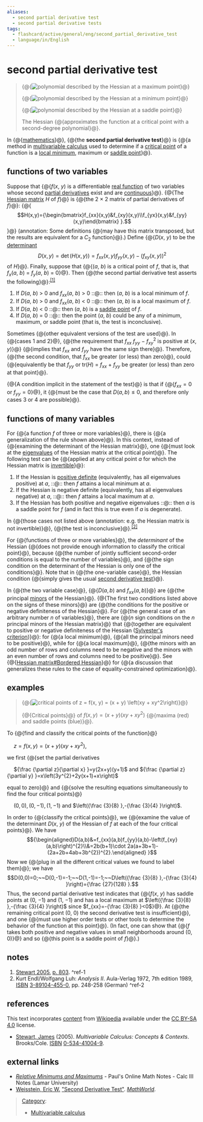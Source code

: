 ```yaml
---
aliases:
  - second partial derivative test
  - second partial derivative tests
tags:
  - flashcard/active/general/eng/second_partial_derivative_test
  - language/in/English
---
```


# second partial derivative test

> {@{![polynomial described by the Hessian at a maximum point](../../archives/Wikimedia%20Commons/Hessian%20at%20maximum%20point.gif)}@}
>
> {@{![polynomial described by the Hessian at a minimum point](../../archives/Wikimedia%20Commons/Hessian%20at%20minimum%20point.gif)}@}
>
> {@{![polynomial described by the Hessian at a saddle point](../../archives/Wikimedia%20Commons/Hessian%20at%20saddle%20point.gif)}@}
>
> The Hessian {@{approximates the function at a critical point with a second-degree polynomial}@}. <!--SR:!2026-02-13,254,330!2026-02-03,247,330!2026-01-29,240,330!2025-12-29,200,310-->

In {@{[mathematics](mathematics.md)}@}, {@{the __second partial derivative test__}@} is {@{a method in [multivariable calculus](multivariable%20calculus.md) used to determine if a [critical point](critical%20point%20(mathematics).md) of a function is a [local minimum](maxima%20and%20minima.md), maximum or [saddle point](saddle%20point.md)}@}. <!--SR:!2026-02-23,262,330!2026-02-17,257,330!2026-03-10,272,330-->

## functions of two variables

Suppose that {@{_f_\(_x_, _y_\) is a differentiable [real function](real%20function.md) of two variables whose second [partial derivatives](partial%20derivative.md) exist and are [continuous](continuous%20function.md)}@}. {@{The [Hessian matrix](Hessian%20matrix.md) _H_ of _f_}@} is {@{the 2 × 2 matrix of partial derivatives of _f_}@}: {@{$$H(x,y)={\begin{bmatrix}f_{xx}(x,y)&f_{xy}(x,y)\\f_{yx}(x,y)&f_{yy}(x,y)\end{bmatrix} }.$$}@} (annotation: Some definitions {@{may have this matrix transposed, but the results are equivalent for a $C_2$ function}@}.\) Define {@{_D_\(_x_, _y_\) to be the [determinant](determinant.md) $$D(x,y)=\det(H(x,y))=f_{xx}(x,y)f_{yy}(x,y)-\left(f_{xy}(x,y)\right)^{2}$$ of _H_}@}. Finally, suppose that {@{\(_a_, _b_\) is a critical point of _f_, that is, that _f_<sub>_x_</sub>\(_a_, _b_\) = _f_<sub>_y_</sub>\(_a_, _b_\) = 0}@}. Then {@{the second partial derivative test asserts the following}@}:<sup>[\[1\]](#^ref-1)</sup> <!--SR:!2026-02-06,250,330!2026-03-23,285,330!2026-02-10,253,330!2026-03-10,272,330!2026-03-10,272,330!2026-04-02,293,330!2026-03-19,281,330!2026-03-14,276,330-->

1. If _D_\(_a_, _b_\) \> 0 and _f<sub>xx</sub>_\(_a_, _b_\) \> 0 ::@:: then \(_a_, _b_\) is a local minimum of _f_. <!--SR:!2026-03-06,268,330!2026-02-14,255,330-->
2. If _D_\(_a_, _b_\) \> 0 and _f<sub>xx</sub>_\(_a_, _b_\) \< 0 ::@:: then \(_a_, _b_\) is a local maximum of _f_. <!--SR:!2026-03-19,281,330!2026-03-06,268,330-->
3. If _D_\(_a_, _b_\) \< 0 ::@:: then \(_a_, _b_\) is a [saddle point](saddle%20point.md) of _f_. <!--SR:!2026-02-16,256,330!2026-02-07,251,330-->
4. If _D_\(_a_, _b_\) = 0 ::@:: then the point \(_a_, _b_\) could be any of a minimum, maximum, or saddle point \(that is, the test is inconclusive\). <!--SR:!2026-03-27,288,330!2026-02-02,246,330-->

Sometimes {@{other equivalent versions of the test are used}@}. In {@{cases 1 and 2}@}, {@{the requirement that _f<sub>xx</sub>_ _f<sub>yy</sub>_ − _f<sub>xy</sub>_<sup>2</sup> is positive at \(_x_, _y_\)}@} {@{implies that _f<sub>xx</sub>_ and _f<sub>yy</sub>_ have the same sign there}@}. Therefore, {@{the second condition, that _f<sub>xx</sub>_ be greater \(or less\) than zero}@}, could {@{equivalently be that _f<sub>yy</sub>_ or tr\(_H_\) = _f<sub>xx</sub>_ + _f<sub>yy</sub>_ be greater \(or less\) than zero at that point}@}. <!--SR:!2026-02-24,263,330!2026-01-30,243,330!2026-02-09,252,330!2026-02-01,243,330!2026-04-01,292,330!2026-02-13,254,330-->

{@{A condition implicit in the statement of the test}@} is that if {@{$f_{xx}=0$ or $f_{yy}=0$}@}, it {@{must be the case that $D(a,b)\leq 0$, and therefore only cases 3 or 4 are possible}@}. <!--SR:!2026-02-05,248,330!2026-03-23,285,330!2026-02-12,255,330-->

## functions of many variables

For {@{a function _f_ of three or more variables}@}, there is {@{a generalization of the rule shown above}@}. In this context, instead of {@{examining the determinant of the Hessian matrix}@}, one {@{must look at the [eigenvalues](eigenvalues%20and%20eigenvectors.md) of the Hessian matrix at the critical point}@}. The following test can be {@{applied at any critical point _a_ for which the Hessian matrix is [invertible](invertible%20matrix.md)}@}: <!--SR:!2026-03-19,281,330!2026-03-14,276,330!2026-03-23,285,330!2026-04-03,294,330!2026-02-22,261,330-->

1. If the Hessian is [positive definite](positive-definite%20matrix.md) \(equivalently, has all eigenvalues positive\) at _a_, ::@:: then _f_ attains a local minimum at _a_. <!--SR:!2026-03-20,282,330!2026-01-29,242,330-->
2. If the Hessian is negative definite \(equivalently, has all eigenvalues negative\) at _a_, ::@:: then _f_ attains a local maximum at _a_. <!--SR:!2026-02-03,246,330!2025-11-16,178,310-->
3. If the Hessian has both positive and negative eigenvalues ::@:: then _a_ is a saddle point for _f_ \(and in fact this is true even if _a_ is degenerate\). <!--SR:!2026-03-31,291,330!2026-02-04,247,330-->

In {@{those cases not listed above \(annotation: e.g. the Hessian matrix is not invertible\)}@}, {@{the test is inconclusive}@}.<sup>[\[2\]](#^ref-2)</sup> <!--SR:!2026-03-05,267,330!2026-02-03,247,330-->

For {@{functions of three or more variables}@}, the _determinant_ of the Hessian {@{does not provide enough information to classify the critical point}@}, because {@{the number of jointly sufficient second-order conditions is equal to the number of variables}@}, and {@{the sign condition on the determinant of the Hessian is only one of the conditions}@}. Note that in {@{the one-variable case}@}, the Hessian condition {@{simply gives the usual [second derivative test](second%20derivative%20test.md#second-derivative%20test%20(single%20variable))}@}. <!--SR:!2026-02-07,250,330!2026-02-15,255,330!2026-02-01,245,330!2026-03-14,276,330!2025-12-04,193,310!2026-03-29,290,330-->

In {@{the two variable case}@}, {@{$D(a,b)$ and $f_{xx}(a,b)$}@} are {@{the principal [minors](minor%20(linear%20algebra).md) of the Hessian}@}. {@{The first two conditions listed above on the signs of these minors}@} are {@{the conditions for the positive or negative definiteness of the Hessian}@}. For {@{the general case of an arbitrary number _n_ of variables}@}, there are {@{_n_ sign conditions on the _n_ principal minors of the Hessian matrix}@} that {@{together are equivalent to positive or negative definiteness of the Hessian \([Sylvester's criterion](Sylvester's%20criterion.md)\)}@}: for {@{a local minimum}@}, {@{all the principal minors need to be positive}@}, while for {@{a local maximum}@}, {@{the minors with an odd number of rows and columns need to be negative and the minors with an even number of rows and columns need to be positive}@}. See {@{[Hessian matrix\#Bordered Hessian](Hessian%20matrix.md#bordered%20Hessian)}@} for {@{a discussion that generalizes these rules to the case of equality-constrained optimization}@}. <!--SR:!2026-02-01,244,330!2026-02-24,263,330!2026-03-25,286,330!2026-03-05,267,330!2026-03-30,290,330!2026-03-19,281,330!2026-03-23,285,330!2026-01-31,244,330!2026-02-08,251,330!2026-02-04,248,330!2026-04-03,294,330!2026-03-26,287,330!2026-01-30,241,330!2026-02-11,254,330-->

## examples

> {@{![critical points of $z = f(x, y) = (x + y) \left(xy + xy^2\right)$](../../archives/Wikimedia%20Commons/Second%20partial%20derivative%20test.png)}@}
>
> {@{Critical points}@} of $f(x,y)=(x+y)(xy+xy^{2})$ {@{maxima \(red\) and saddle points \(blue\)}@}. <!--SR:!2026-11-15,451,310!2026-01-31,243,330!2026-03-10,272,330-->

To {@{find and classify the critical points of the function}@} <p> &emsp; $z=f(x,y)=(x+y)(xy+xy^{2})$, <p> we first {@{set the partial derivatives <p> &emsp; ${\frac {\partial z}{\partial x} }=y(2x+y)(y+1)$ and ${\frac {\partial z}{\partial y} }=x\left(3y^{2}+2y(x+1)+x\right)$ <p> equal to zero}@} and {@{solve the resulting equations simultaneously to find the four critical points}@} <p> &emsp; $(0,0),(0,-1),(1,-1)$ and $\left({\frac {3}{8} },-{\frac {3}{4} }\right)$. <!--SR:!2026-02-04,248,330!2026-03-19,281,330!2026-02-18,258,330-->

In order to {@{classify the critical points}@}, we {@{examine the value of the determinant _D_\(_x_, _y_\) of the Hessian of _f_ at each of the four critical points}@}. We have $${\begin{aligned}D(a,b)&=f_{xx}(a,b)f_{yy}(a,b)-\left(f_{xy}(a,b)\right)^{2}\\&=2b(b+1)\cdot 2a(a+3b+1)-(2a+2b+4ab+3b^{2})^{2}.\end{aligned} }$$ Now we {@{plug in all the different critical values we found to label them}@}; we have $$D(0,0)=0;~~D(0,-1)=-1;~~D(1,-1)=-1;~~D\left({\frac {3}{8} },-{\frac {3}{4} }\right)={\frac {27}{128} }.$$ Thus, the second partial derivative test indicates that {@{_f_\(_x_, _y_\) has saddle points at \(0, −1\) and \(1, −1\) and has a local maximum at $\left({\frac {3}{8} },-{\frac {3}{4} }\right)$ since $f_{xx}=-{\frac {3}{8} }<0$}@}. At {@{the remaining critical point \(0, 0\) the second derivative test is insufficient}@}, and one {@{must use higher order tests or other tools to determine the behavior of the function at this point}@}. \(In fact, one can show that {@{_f_ takes both positive and negative values in small neighborhoods around \(0, 0\)}@} and so {@{this point is a saddle point of _f_}@}.\) <!--SR:!2026-03-18,280,330!2026-03-21,283,330!2026-01-29,242,330!2026-02-05,249,330!2026-02-06,249,330!2027-08-01,655,330!2025-11-30,190,310!2026-03-24,285,330-->

## notes

1. [Stewart 2005](#CITEREFStewart2005), [p. 803](https://books.google.com/books?id=eNHhKxXCJaEC&pg=PA803). <a id="^ref-1"></a>^ref-1
2. Kurt Endl/Wolfgang Luh: _Analysis II_. Aula-Verlag 1972, 7th edition 1989, [ISBN](ISBN%20(identifier).md) [3-89104-455-0](https://en.wikipedia.org/wiki/Special:BookSources/3-89104-455-0), pp. 248-258 \(German\) <a id="^ref-2"></a>^ref-2

## references

This text incorporates [content](https://en.wikipedia.org/wiki/second_partial_derivative_test) from [Wikipedia](Wikipedia.md) available under the [CC BY-SA 4.0](https://creativecommons.org/licenses/by-sa/4.0/) license.

- <a id="CITEREFStewart2005"></a> [Stewart, James](James%20Stewart%20(mathematician).md) \(2005\). _Multivariable Calculus: Concepts & Contexts_. Brooks/Cole. [ISBN](ISBN%20(identifier).md) [0-534-41004-9](https://en.wikipedia.org/wiki/Special:BookSources/0-534-41004-9).

## external links

- [_Relative Minimums and Maximums_](http://tutorial.math.lamar.edu/Classes/CalcIII/RelativeExtrema.aspx) - Paul's Online Math Notes - Calc III Notes \(Lamar University\)
- <a id="CITEREFWeisstein"></a> [Weisstein, Eric W.](Eric%20W.%20Weisstein.md) ["Second Derivative Test"](https://mathworld.wolfram.com/SecondDerivativeTest.html). _[MathWorld](MathWorld.md)_.

> [Category](https://en.wikipedia.org/wiki/Help:Category):
>
> - [Multivariable calculus](https://en.wikipedia.org/wiki/Category:Multivariable%20calculus)
